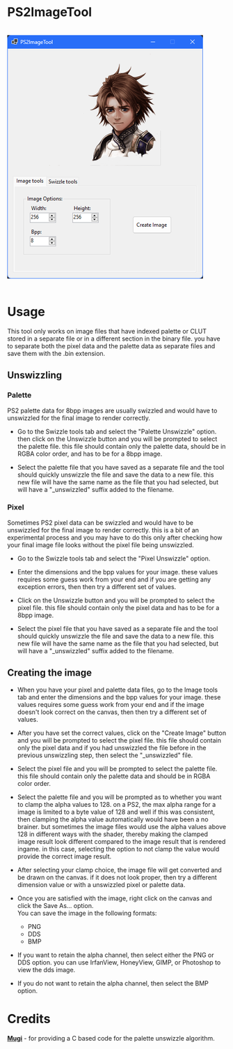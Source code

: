 # PS2ImageTool 
<br>![Image Text](app_repo_img.png)
<br><br>

# Usage
This tool only works on image files that have indexed palette or CLUT stored in a separate file or in a different section in the binary file. you have to separate both the pixel data and the palette data as separate files and save them with the .bin extension.

## Unswizzling
### Palette
PS2 palette data for 8bpp images are usually swizzled and would have to unswizzled for the final image to render correctly.

- Go to the Swizzle tools tab and select the "Palette Unswizzle" option. then click on the Unswizzle button and you will be prompted to select the palette file. this file should contain only the palette data, should be in RGBA color order, and has to be for a 8bpp image.

- Select the palette file that you have saved as a separate file and the tool should quickly unswizzle the file and save the data to a new file. this new file will have the same name as the file that you had selected, but will have a "_unswizzled" suffix added to the filename.

### Pixel
Sometimes PS2 pixel data can be swizzled and would have to be unswizzled for the final image to render correctly. this is a bit of an experimental process and you may have to do this only after checking how your final image file looks without the pixel file being unswizzled.

- Go to the Swizzle tools tab and select the "Pixel Unswizzle" option.

- Enter the dimensions and the bpp values for your image. these values requires some guess work from your end and if you are getting any exception errors, then then try a different set of values. 

- Click on the Unswizzle button and you will be prompted to select the pixel file. this file should contain only the pixel data and has to be for a 8bpp image.

- Select the pixel file that you have saved as a separate file and the tool should quickly unswizzle the file and save the data to a new file. this new file will have the same name as the file that you had selected, but will have a "_unswizzled" suffix added to the filename.

## Creating the image
- When you have your pixel and palette data files, go to the Image tools tab and enter the dimensions and the bpp values for your image. these values requires some guess work from your end and if the image doesn't look correct on the canvas, then then try a different set of values.

- After you have set the correct values, click on the "Create Image" button and you will be prompted to select the pixel file. this file should contain only the pixel data and if you had unswizzled the file before in the previous unswizzling step, then select the "_unswizzled" file.

- Select the pixel file and you will be prompted to select the palette file. this file should contain only the palette data and should be in RGBA color order.

- Select the palette file and you will be prompted as to whether you want to clamp the alpha values to 128. on a PS2, the max alpha range for a image is limited to a byte value of 128 and well if this was consistent, then clamping the alpha value automatically would have been a no brainer. but sometimes the image files would use the alpha values above 128 in different ways with the shader, thereby making the clamped image result look different compared to the image result that is rendered ingame. in this case, selecting the option to not clamp the value would provide the correct image result.

- After selecting your clamp choice, the image file will get converted and be drawn on the canvas. if it does not look proper, then try a different dimension value or with a unswizzled pixel or palette data.

- Once you are satisfied with the image, right click on the canvas and click the Save As... option. <br>You can save the image in the following formats:
  - PNG
  - DDS
  - BMP

- If you want to retain the alpha channel, then select either the PNG or DDS option. you can use IrfanView, HoneyView, GIMP, or Photoshop to view the dds image.

- If you do not want to retain the alpha channel, then select the BMP option.


# Credits
[**Mugi**](https://github.com/tehmugi) - for providing a C based code for the palette unswizzle algorithm.
